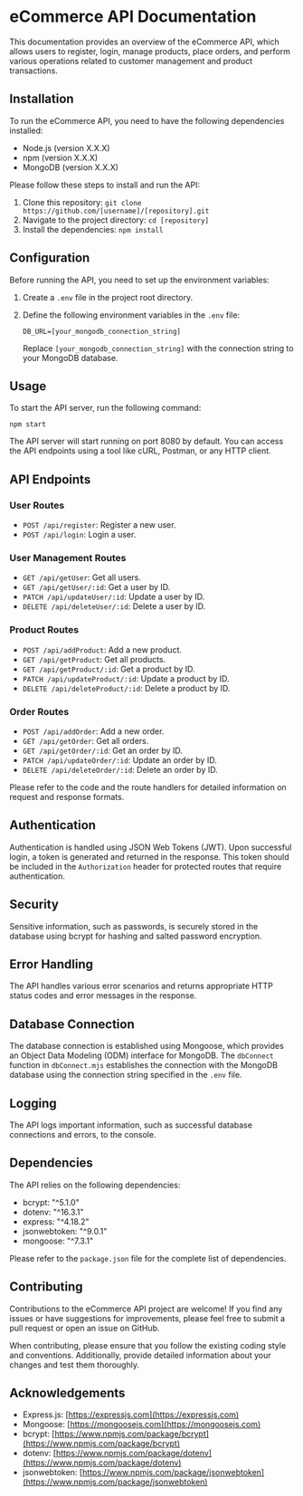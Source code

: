 # eCommerce API Documentation

This documentation provides an overview of the eCommerce API, which allows users to register, login, manage products, place orders, and perform various operations related to customer management and product transactions.

## Installation

To run the eCommerce API, you need to have the following dependencies installed:

- Node.js (version X.X.X)
- npm (version X.X.X)
- MongoDB (version X.X.X)

Please follow these steps to install and run the API:

1. Clone this repository: `git clone https://github.com/[username]/[repository].git`
2. Navigate to the project directory: `cd [repository]`
3. Install the dependencies: `npm install`

## Configuration

Before running the API, you need to set up the environment variables:

1. Create a `.env` file in the project root directory.
2. Define the following environment variables in the `.env` file:

   ```
   DB_URL=[your_mongodb_connection_string]
   ```

   Replace `[your_mongodb_connection_string]` with the connection string to your MongoDB database.

## Usage

To start the API server, run the following command:

```
npm start
```

The API server will start running on port 8080 by default. You can access the API endpoints using a tool like cURL, Postman, or any HTTP client.

## API Endpoints

### User Routes

- `POST /api/register`: Register a new user.
- `POST /api/login`: Login a user.

### User Management Routes

- `GET /api/getUser`: Get all users.
- `GET /api/getUser/:id`: Get a user by ID.
- `PATCH /api/updateUser/:id`: Update a user by ID.
- `DELETE /api/deleteUser/:id`: Delete a user by ID.

### Product Routes

- `POST /api/addProduct`: Add a new product.
- `GET /api/getProduct`: Get all products.
- `GET /api/getProduct/:id`: Get a product by ID.
- `PATCH /api/updateProduct/:id`: Update a product by ID.
- `DELETE /api/deleteProduct/:id`: Delete a product by ID.

### Order Routes

- `POST /api/addOrder`: Add a new order.
- `GET /api/getOrder`: Get all orders.
- `GET /api/getOrder/:id`: Get an order by ID.
- `PATCH /api/updateOrder/:id`: Update an order by ID.
- `DELETE /api/deleteOrder/:id`: Delete an order by ID.

Please refer to the code and the route handlers for detailed information on request and response formats.

## Authentication

Authentication is handled using JSON Web Tokens (JWT). Upon successful login, a token is generated and returned in the response. This token should be included in the `Authorization` header for protected routes that require authentication.

## Security

Sensitive information, such as passwords, is securely stored in the database using bcrypt for hashing and salted password encryption.

## Error Handling

The API handles various error scenarios and returns appropriate HTTP status codes and error messages in the response.

## Database Connection

The database connection is established using Mongoose, which provides an Object Data Modeling (ODM) interface for MongoDB. The `dbConnect` function in `dbConnect.mjs` establishes the connection with the MongoDB database using the connection string specified in the `.env` file.

## Logging

The API logs important information, such as successful database connections and errors, to the console.

## Dependencies

The API relies on the following dependencies:

- bcrypt: "^5.1.0"
- dotenv: "^16.3.1"
- express: "^4.18.2"
- jsonwebtoken: "^9.0.1"
- mongoose: "^7.3.1"

Please refer to the `package.json` file for the complete list of dependencies.

## Contributing

Contributions to the eCommerce API project are welcome! If you find any issues or have suggestions for improvements, please feel free to submit a pull request or open an issue on GitHub.

When contributing, please ensure that you follow the existing coding style and conventions. Additionally, provide detailed information about your changes and test them thoroughly.

## Acknowledgements

- Express.js: [https://expressjs.com](https://expressjs.com)
- Mongoose: [https://mongoosejs.com](https://mongoosejs.com)
- bcrypt: [https://www.npmjs.com/package/bcrypt](https://www.npmjs.com/package/bcrypt)
- dotenv: [https://www.npmjs.com/package/dotenv](https://www.npmjs.com/package/dotenv)
- jsonwebtoken: [https://www.npmjs.com/package/jsonwebtoken](https://www.npmjs.com/package/jsonwebtoken)
